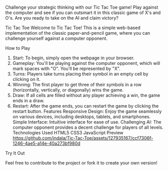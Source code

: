 Challenge your strategic thinking with our Tic Tac Toe game! Play against the computer and see if you can outsmart it in this classic game of X's and O's. Are you ready to take on the AI and claim victory?




Tic Tac Toe
Welcome to Tic Tac Toe! This is a simple web-based implementation of the classic paper-and-pencil game, where you can challenge yourself against a computer opponent.

How to Play
1. Start: To begin, simply open the webpage in your browser.
2. Gameplay: You'll be playing against the computer opponent, which will mark spaces with "O". You'll be represented by "X".
3. Turns: Players take turns placing their symbol in an empty cell by clicking on it.
4. Winning: The first player to get three of their symbols in a row (horizontally, vertically, or diagonally) wins the game.
5. Draw: If all cells are filled without any player achieving a win, the game ends in a draw.
6. Restart: After the game ends, you can restart the game by clicking the restart button.
Features
Responsive Design: Enjoy the game seamlessly on various devices, including desktops, tablets, and smartphones.
Simple Interface: Intuitive interface for ease of use.
Challenging AI: The computer opponent provides a decent challenge for players of all levels.
Technologies Used
HTML5
CSS3
JavaScript
Preview
https://github.com/indala/Tic-Tac-Toe/assets/127935167/ccf7306f-1246-4ae5-a14e-40a273bf980d


Try It Out


Feel free to contribute to the project or fork it to create your own version!

